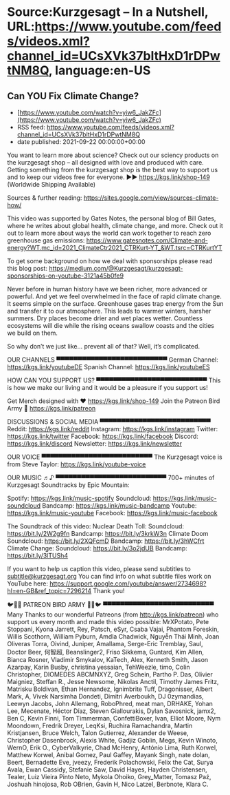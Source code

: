 # Source:Kurzgesagt – In a Nutshell, URL:https://www.youtube.com/feeds/videos.xml?channel_id=UCsXVk37bltHxD1rDPwtNM8Q, language:en-US

## Can YOU Fix Climate Change?
 - [https://www.youtube.com/watch?v=yiw6_JakZFc](https://www.youtube.com/watch?v=yiw6_JakZFc)
 - RSS feed: https://www.youtube.com/feeds/videos.xml?channel_id=UCsXVk37bltHxD1rDPwtNM8Q
 - date published: 2021-09-22 00:00:00+00:00

You want to learn more about science? Check out our sciency products on the kurzgesagt shop – all designed with love and produced with care. 
Getting something from the kurzgesagt shop is the best way to support us and to keep our videos free for everyone. 
►► https://kgs.link/shop-149
(Worldwide Shipping Available)

Sources & further reading:
https://sites.google.com/view/sources-climate-how/

This video was supported by Gates Notes, the personal blog of Bill Gates, where he writes about global health, climate change, and more. Check out it out to learn more about ways the world can work together to reach zero greenhouse gas emissions:
https://www.gatesnotes.com/Climate-and-energy?WT.mc_id=2021_ClimateCtr2021_CTRKurt-YT_&WT.tsrc=CTRKurtYT

To get some background on how we deal with sponsorships please read this blog post:
https://medium.com/@Kurzgesagt/kurzgesagt-sponsorships-on-youtube-3121a45b0fe9

Never before in human history have we been richer, more advanced or powerful. And yet we feel overwhelmed in the face of rapid climate change. It seems simple on the surface. Greenhouse gases trap energy from the Sun and transfer it to our atmosphere. This leads to warmer winters, harsher summers. Dry places become drier and wet places wetter. Countless ecosystems will die while the rising oceans swallow coasts and the cities we build on them. 

So why don’t we just like… prevent all of that? Well, it’s complicated. 

OUR CHANNELS
▀▀▀▀▀▀▀▀▀▀▀▀▀▀▀▀▀▀▀▀▀▀▀▀▀▀
German Channel: https://kgs.link/youtubeDE 
Spanish Channel: https://kgs.link/youtubeES 


HOW CAN YOU SUPPORT US?
▀▀▀▀▀▀▀▀▀▀▀▀▀▀▀▀▀▀▀▀▀▀▀▀▀▀
This is how we make our living and it would be a pleasure if you support us!

Get Merch designed with ❤ https://kgs.link/shop-149
Join the Patreon Bird Army 🐧  https://kgs.link/patreon  


DISCUSSIONS & SOCIAL MEDIA
▀▀▀▀▀▀▀▀▀▀▀▀▀▀▀▀▀▀▀▀▀▀▀▀▀▀
Reddit:            https://kgs.link/reddit
Instagram:     https://kgs.link/instagram
Twitter:           https://kgs.link/twitter
Facebook:      https://kgs.link/facebook
Discord:          https://kgs.link/discord
Newsletter:    https://kgs.link/newsletter


OUR VOICE
▀▀▀▀▀▀▀▀▀▀▀▀▀▀▀▀▀▀▀▀▀▀▀▀▀▀
The Kurzgesagt voice is from 
Steve Taylor:  https://kgs.link/youtube-voice


OUR MUSIC ♬♪
▀▀▀▀▀▀▀▀▀▀▀▀▀▀▀▀▀▀▀▀▀▀▀▀▀▀
700+ minutes of Kurzgesagt Soundtracks by Epic Mountain:

Spotify:            https://kgs.link/music-spotify
Soundcloud:   https://kgs.link/music-soundcloud
Bandcamp:     https://kgs.link/music-bandcamp
Youtube:          https://kgs.link/music-youtube
Facebook:       https://kgs.link/music-facebook

The Soundtrack of this video:
Nuclear Death Toll:
Soundcloud: https://bit.ly/2W2g9fn
Bandcamp: https://bit.ly/3krkW3n
Climate Doom
Soundcloud: https://bit.ly/2XQFcmD
Bandcamp: https://bit.ly/3hWCfrt
Climate Change:
Soundcloud: https://bit.ly/3o2jdUB
Bandcamp: https://bit.ly/3lTUSh4

If you want to help us caption this video, please send subtitles to subtitle@kurzgesagt.org
You can find info on what subtitle files work on YouTube here:
https://support.google.com/youtube/answer/2734698?hl=en-GB&ref_topic=7296214
Thank you!

🐦🐧🐤 PATREON BIRD ARMY 🐤🐧🐦
▀▀▀▀▀▀▀▀▀▀▀▀▀▀▀▀▀▀▀▀▀▀▀▀▀▀
Many Thanks to our wonderful Patreons (from http://kgs.link/patreon) who support us every month and made this video possible:
MrXPotato, Pete Stoppani, Kyona Jarrett, Rey, Patsch, eSyr, Csaba Vajai, Phantom Foreskin, Willis Scothorn, William Pyburn, Amdla Chadwick, Nguyễn Thái Minh, Joan Oliveras Torra, Oivind, Juniper, Amallama, Serge-Eric Tremblay, Saul, Doctor Beer, 何智超, Beanslinger2, Friso Sikkema, Guntard, Kim Allen, Bianca Rosner, Vladimir Smykalov, KaTech, Alex, Kenneth Smith, Jason Azarpay, Karin Busby, christina yessaian, TehWeezle, timo, Colin Christopher, DIOMEDES ABCMNXYZ, Greg Schein, Partho P. Das, Olivier Maigniez, Steffan R., Jesse Newsome, Nikolas Anctil, Timothy James Fritz, Matrisku Boldivan, Ethan Hernandez, Ignimbrite Tuff, Dragonisser, Albert Mark, A, Vivek Narsimha Dondeti, Dimitri Averboukh, DJ 0zymandias, Leewyn Jacobs, John Allemang, RoboPhred, meat man, DRHAKE, Yohan Lee, Mecenate, Héctor Díaz, Steven Giallourakis, Dylan Savosnick, jamx2, Ben C, Kevin Finni, Tom Timmerman, ConfettiBoxer, Ivan, Elliot Moore, Nym Moondown, Fredrik Dreyer, LeqKsi, Ruchira Ramachandra, Martin Kristjansen, Bruce Welch, Talon Gutierrez, Alexander de Weese, Christopher Dasenbrock, Alexis White, Gadjiz Goblin, Megs, Kevin Winoto, WernO, Erik O., CyberValkyrie, Chad McHenry, António Lima, Ruth Korwel, Matthew Korwel, Anibal Gomez, Paul Gaffey, Mayank Singh, nate dolan, Beert, Bernadette Eve, jveezy, Frederik Polachowski, Felix the Cat, Surya Avala, Ewan Cassidy, Stefanie Saw, David Hayes, Hayden Christensen, Tealer, Luiz Vieira Pinto Neto, Mykola Ohoiko, Grey_Matter, Tomasz Paź, Joshuah hinojosa, Rob OBrien, Gavin H, Nico Latzel, Berbnote, Klara C.

